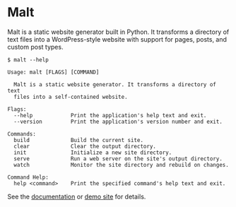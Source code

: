 
# Malt

Malt is a static website generator built in Python. It transforms a directory of text files into a WordPress-style website with support for pages, posts, and custom post types.

    $ malt --help

    Usage: malt [FLAGS] [COMMAND]

      Malt is a static website generator. It transforms a directory of text
      files into a self-contained website.

    Flags:
      --help            Print the application's help text and exit.
      --version         Print the application's version number and exit.

    Commands:
      build             Build the current site.
      clear             Clear the output directory.
      init              Initialize a new site directory.
      serve             Run a web server on the site's output directory.
      watch             Monitor the site directory and rebuild on changes.

    Command Help:
      help <command>    Print the specified command's help text and exit.

  See the [documentation][docs] or [demo site][demo] for details.

  [docs]: http://mulholland.xyz/docs/malt/
  [demo]: http://malt.mulholland.xyz/phoenix/
